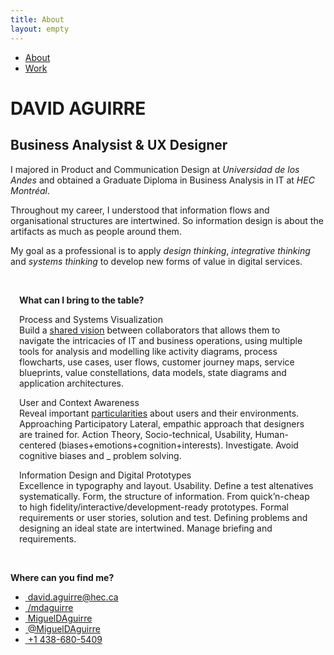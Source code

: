 ```yaml
---
title: About
layout: empty
---
```


<html>
<head>
  <title>David Aguirre | BA & UX</title>
  <meta charset='UTF-8'>
  <meta content='width=device-width, initial-scale=1' name='viewport'/>
  <meta name='description' content='David Aguirre is a Designer and Business Analyst'>
  <meta name='keywords' content='
  ux,
  it,
  business analysis,
  erp,
  ui,
  design thinking,
  prototyping,
  user research
  '>
  <meta name='author' content='David Aguirre'>
  <link rel='shortcut icon' href='/favicon.png?v=e' />
  <link href='/css/styles.css' rel='stylesheet'/>
  <link href="https://cdnjs.cloudflare.com/ajax/libs/font-awesome/5.15.2/css/all.min.css" rel="stylesheet">
  <link rel="preconnect" href="https://fonts.gstatic.com">
  <link href="https://fonts.googleapis.com/css2?family=Source+Sans+Pro:ital,wght@0,200;0,300;0,400;0,600;0,700;0,900;1,200;1,300;1,400;1,600;1,700;1,900&display=swap" rel="stylesheet">
  <link rel="icon" type="image/png" href="assets/img/favicon.png"/>

</head>
<body>
  <!--     {% include nav.html %} -->
  <div class='nav'>
    <ul class='wrap'>
      <li><a id='about' class="selected" href='/'>About</a></li>
      <li><a id='work' href='/work' >Work</a></li>
    </ul>
  </div>
  <div id='blog' class='wrap'>
    <div id='intro'>
      <h1>DAVID AGUIRRE</h1>
      <h2 class="sub">Business Analysist & UX Designer</h2>
    </div>
    <div id="profile">
        <p>
        I majored in Product and Communication Design at <em>Universidad de los Andes</em> and obtained a Graduate Diploma in Business Analysis in IT at <em>HEC Montréal</em>.</p>
        <p>
        Throughout my career, I understood that information flows and organisational structures are intertwined. So information design is about the artifacts as much as people around them.</p>
        <p>
        My goal as a professional is to apply <em class="md-color">design thinking</em>, <em class="md-color">integrative thinking</em> and <em class="md-color">systems thinking</em> to develop new forms of value in digital services.</p>
        <br>
  <div class="project-facts">
    <div style="padding: 1em 1em 0em 1em;" class="md-color">
    <strong style="text-align:center;">What can I bring to the table? </strong><br>
          <p><span class="competencies-title">Process and Systems Visualization</span><br>
          <span class="md-color">Build a <ins>shared vision</ins> between collaborators that allows them to navigate the intricacies of IT and business operations, using multiple tools for analysis and modelling like activity diagrams, process flowcharts, use cases, user flows, customer journey maps, service blueprints, value constellations, data models, state diagrams and application architectures.</span></p>
          <p>
          <span class="competencies-title">User and Context Awareness</span>
          <br>
          <span class="md-color">Reveal important <ins>particularities</ins> about users and their environments. Approaching Participatory  Lateral, empathic approach that designers are trained for.  Action Theory, Socio-technical, Usability, Human-centered (biases+emotions+cognition+interests). Investigate. Avoid cognitive biases and _ problem solving.</span>
          </p>
          <p><span class="competencies-title">Information Design and Digital Prototypes</span><br>
          <span class="md-color">Excellence in typography and layout. Usability.
          Define a test altenatives systematically. Form, the structure of information. From quick’n-cheap to high fidelity/interactive/development-ready prototypes. Formal requirements or user stories, solution and test. Defining problems and designing an ideal state are intertwined. Manage briefing and requirements.</span></p>
      </div>
      </div>
    </div>
      <br>
      <div id="contact">
      <p><strong style="text-align: center">Where can you find me?</strong></p>
      <ul class="contact" >
      <li>
      <a href = "mailto: david.aguirre@hec.ca"><i class="fas fa-envelope-square">&nbsp;</i>david.aguirre@hec.ca</a>
      </li>
      <li>
      <a href="https://www.linkedin.com/in/mdaguirre/"><i class="fab fa-linkedin">&nbsp;</i>/mdaguirre</a>
      </li>
      <li>
      <a href="https://github.com/migueldaguirre"><i class="fab fa-github-square">&nbsp;</i>MiguelDAguirre</a>
      </li>
      <li>
      <a href="https://twitter.com/MiguelDAguirre"><i class="fab fa-twitter-square">&nbsp;</i>@MiguelDAguirre</a>
      </li>
      <li>
      <a href="tel:+14386805409"><i class="fas fa-phone-square-alt">&nbsp;</i>+1 438-680-5409</a>
      </li>
      </ul>
      </div>
      </div>
    </body>
    </html>
